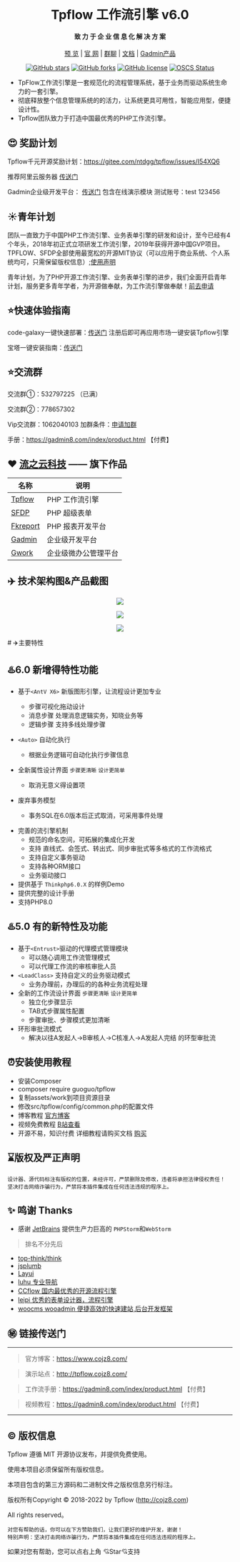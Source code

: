 <div align="center">
<br/>
<br/>
  <h1 align="center">
    Tpflow 工作流引擎 v6.0
  </h1>
  <h4 align="center">
    致 力 于 企 业 信 息 化 解 决 方 案
  </h4> 

[预 览](http://tpflow.gadmin8.com)   |   [官 网](http://www.gadmin8.com/)   |   [群聊](https://jq.qq.com/?_wv=1027&k=uIJZE54F) |   [文档](https://gadmin8.com/index/product.html) |   [Gadmin产品](http://gadmin8.com)
</div>
<div align="center">

[![GitHub stars](https://img.shields.io/badge/license-Mit-yellowgreen?style=flat-square&logo=github)](https://gitee.com/ntdgg/tpflow)
[![GitHub forks](https://img.shields.io/badge/Tpflow-6.0-brightgreen?style=flat-square&logo=github)](https://gitee.com/ntdgg/tpflow)
[![GitHub license](https://img.shields.io/badge/Language-PHP8-orange?style=flat-square&logo=)](https://gitee.com/ntdgg/tpflow)
[![OSCS Status](https://www.oscs1024.com/platform/badge/ntdgg/tpflow.svg?size=small)](https://www.murphysec.com/dr/89DOtfCvWG3pCXfEr3)

</div>

* TpFlow工作流引擎是一套规范化的流程管理系统，基于业务而驱动系统生命力的一套引擎。
* 彻底释放整个信息管理系统的的活力，让系统更具可用性，智能应用型，便捷设计性。
* Tpflow团队致力于打造中国最优秀的PHP工作流引擎。

## 😍 奖励计划
Tpflow千元开源奖励计划：https://gitee.com/ntdgg/tpflow/issues/I54XQ6


推荐阿里云服务器 [传送门](https://www.aliyun.com/minisite/goods?userCode=6y4qge6i "Demo")

Gadmin企业级开发平台：  [传送门](https://gadmin8.com "Demo") 包含在线演示模块 测试账号：test 123456

## ☀️青年计划
团队一直致力于中国PHP工作流引擎、业务表单引擎的研发和设计，至今已经有4个年头，2018年初正式立项研发工作流引擎，2019年获得开源中国GVP项目。TPFLOW、SFDP全部使用最宽松的开源MIT协议（可以应用于商业系统、个人系统均可，只需保留版权信息）;[使用声明](https://www.gadmin8.com/index/doc/show.html?id=9&pid=177)

青年计划，为了PHP开源工作流引擎、业务表单引擎的进步，我们全面开启青年计划，服务更多青年学者，为开源做奉献，为工作流引擎做奉献！[前去申请](https://gadmin8.com/index/young.html)


## ⭐快速体验指南
code-galaxy一键快速部署：[传送门](https://console.code-galaxy.net/#/register?invite=hzwVOM "传送门") 注册后即可再应用市场一键安装Tpflow引擎

宝塔一键安装指南：[传送门](https://www.gadmin8.com/index/doc/show.html?id=9&pid=185 "传送门")

## ⭐交流群

交流群①：532797225  （已满）

交流群②：778657302

Vip交流群：1062040103  加群条件：[申请加群](https://www.cojz8.com/article/148 "加群条件")

手册：https://gadmin8.com/index/product.html  【付费】

## ❤  [流之云科技](https://liuzhiyun.com) —— 旗下作品

| 名称                                         | 说明             |
  | -------------------------------------------- | ---------------- |
| [Tpflow](https://gitee.com/ntdgg/tpflow)     | PHP 工作流引擎   |
| [SFDP](https://gitee.com/ntdgg/sfdp)         | PHP 超级表单     |
| [Fkreport](https://gitee.com/ntdgg/Fkreport) | PHP 报表开发平台 |
| [Gadmin](https://gadmin8.com)                | 企业级开发平台   |
| [Gwork](https://liuzhiyun.com/)              | 企业级微办公管理平台   |

## ✈️ 技术架构图&产品截图

<p align="center">
<img src="https://www.gadmin8.com/img/tpflow_er.jpg"  />
</p>

<p align="center">
<img src="https://www.gadmin8.com/img/tpflow_1.png"  />
</p>
<p align="center">
<img src="https://www.gadmin8.com/img/tpflow_2.png"  />
</p>
# ✈️主要特性


## ♨️6.0 新增得特性功能

*   基于`<AntV X6>` 新版图形引擎，让流程设计更加专业
    * 步骤可视化拖动设计
    * 消息步骤 处理消息逻辑实务，知晓业务等
    * 逻辑步骤 支持多线处理步骤


*  `<Auto>` 自动化执行
    * 根据业务逻辑可自动化执行步骤信息


*  全新属性设计界面  `步骤更清晰` `设计更简单`
    * 取消无意义得设置项

*  废弃事务模型
    * 事务SQL在6.0版本后正式取消，可采用事件处理

+ 完善的流引擎机制
    + 规范的命名空间，可拓展的集成化开发
    + 支持 直线式、会签式、转出式、同步审批式等多格式的工作流格式
    + 支持自定义事务驱动
    + 支持各种ORM接口
    + 业务驱动接口
+ 提供基于 `Thinkphp6.0.X` 的样例Demo
+ 提供完整的设计手册
+ 支持PHP8.0


## ♨️5.0 有的新特性及功能

*   基于`<Entrust>`驱动的代理模式管理模块
    * 可以随心调用工作流管理模式
    * 可以代理工作流的审核审批人员
*  `<LoadClass>` 支持自定义的业务驱动模式
    * 业务办理前，办理后的的各种业务流程处理
*  全新的工作流设计界面  `步骤更清晰` `设计更简单`
    * 独立化步骤显示
    * TAB式步骤属性配置
    * 步骤审批、步骤模式更加清晰
*  环形审批流模式
    * 解决以往A发起人->B审核人->C核准人->A发起人完结 的环型审批流

## ⏰安装使用教程
*  安装Composer
*  composer require guoguo/tpflow
*  复制assets/work到项目资源目录
*  修改src/tpflow/config/common.php的配置文件
*  博客教程 [官方博客](https://www.cojz8.com/ "官方博客")
*  视频免费教程 [B站查看](https://www.bilibili.com/video/BV1VZ4y1A71Q)
*   开源不易，知识付费  详细教程请购买文档 [购买](https://gadmin8.com/index/product.html)

## ⌛版权及严正声明

~~~
设计器、源代码标注有版权的位置，未经许可，严禁删除及修改，违者将承担法律侵权责任！
坚决打击网络诈骗行为，严禁将本插件集成在任何违法违规的程序上。
~~~


## ✨ 鸣谢  Thanks

- 感谢 [JetBrains](https://www.jetbrains.com) 提供生产力巨高的 `PHPStorm`和`WebStorm`
> 排名不分先后

- [top-think/think](https://github.com/top-think/think)
- [jsplumb](https://jsplumbtoolkit.com)
- [Layui](https://www.layui.com)
- [luhu 专业导航](https://www.luhu.co)
- [CCflow 国内最优秀的开源流程引擎](https://gitee.com/opencc/ccflow?_from=gitee_search)
- [leipi 优秀的表单设计器，流程引擎](http://www.leipi.org.cn)
- [woocms wooadmin 便捷高效的快速建站,后台开发框架](https://wooadmin.cn/)



## ㊙️ 链接传送门

---

> 官方博客：https://www.cojz8.com/

> 演示站点：http://tpflow.cojz8.com/

> 工作流手册：https://gadmin8.com/index/product.html  【付费】

> 视频教程：https://gadmin8.com/index/product.html  【付费】

---


## ©️ 版权信息

Tpflow 遵循 MIT 开源协议发布，并提供免费使用。

使用本项目必须保留所有版权信息。

本项目包含的第三方源码和二进制文件之版权信息另行标注。

版权所有Copyright © 2018-2022 by Tpflow (http://cojz8.com)

All rights reserved。

~~~
对您有帮助的话，你可以在下方赞助我们，让我们更好的维护开发，谢谢！
特别声明：坚决打击网络诈骗行为，严禁将本插件集成在任何违法违规的程序上。
~~~

如果对您有帮助，您可以点右上角 💘Star💘支持